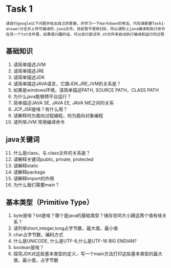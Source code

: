 # Task 1

    请自行google以下问题并给出自己的答案，并学习一下markdown的用法。代码请新建Task1-answer分支并上传可编译的.java文件。目前暂不使用IDE，所以请附上java编译和执行命令在另一个txt文件里。如果感兴趣的话，可以自行尝试写.sh文件来自动执行编译和运行的过程

## 基础知识
1. 请简单描述JVM
2. 请简单描述JRE
3. 请简单描述JDK
4. 请简单描述JAVA语言，它跟JDK,JRE,JVM的关系是？
5. 如果是windows环境，请简单描述PATH, SOURCE PATH，CLASS PATH
6. 为什么java能够跨平台运行？
7. 简单描述JAVA SE, JAVA EE, JAVA ME之间的关系
8. JCP,JSR是啥？有什么用？
9. 请解释何为面向过程编程，何为面向对象编程
10. 请列举JVM 常用编译命令

## java关键词
11. 什么是class，与.class文件的关系是？
12. 请解释关键词public, private, protected
13. 请解释static
12. 请解释package
12. 请解释import的作用
13. 为什么我们需要main？

## 基本类型（Primitive Type）
1. byte是啥？bit是啥？哪个是java的基础类型？储存空间大小跟这两个值有啥关系？
2. 请列举short,integer,long占字节数，最大值，最小值
3. char占字节数，编码方式
4. 什么是UNICODE, 什么是UTF-8,什么是UTF-16 BIG ENDIAN?
5. boolean是啥？
6. 探究JDK对这些基本类型的定义，写一个main方法打印这些基本类型的最大值，最小值，占字节数